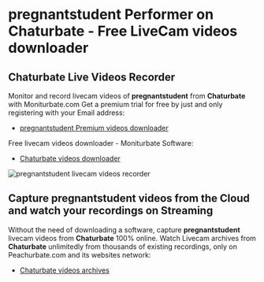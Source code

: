 # pregnantstudent Performer on Chaturbate - Free LiveCam videos downloader

## Chaturbate Live Videos Recorder

Monitor and record livecam videos of **pregnantstudent** from **Chaturbate** with Moniturbate.com
Get a premium trial for free by just and only registering with your Email address:
* [pregnantstudent Premium videos downloader](https://moniturbate.com/request-demo-licence-key.html)

Free livecam videos downloader - Moniturbate Software:
* [Chaturbate videos downloader](https://moniturbate.com/moniturbate-download-software.html)

![pregnantstudent livecam videos recorder](https://peachurnet.com/templates/moniturbate-software.png)


## Capture pregnantstudent videos from the Cloud and watch your recordings on Streaming

Without the need of downloading a software, capture **pregnantstudent** livecam videos from **Chaturbate** 100% online.
Watch Livecam archives from **Chaturbate** unlimitedly from thousands of existing recordings, only on Peachurbate.com and its websites network:
* [Chaturbate videos archives](https://peachurnet.com/)